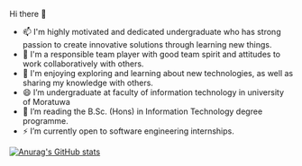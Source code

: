Hi there 👋
- 📫 I'm highly motivated and dedicated undergraduate who has strong passion to create innovative solutions through learning new things.
- 👯 I'm a responsible team player with good team spirit and attitudes to work collaboratively with others. 
- 🌱 I'm enjoying exploring and learning about new technologies, as well as sharing my knowledge with others. 
- 😄 I’m  undergraduate at faculty of information technology in university of Moratuwa
- 💬 I’m reading the  B.Sc. (Hons) in Information Technology degree programme.
- ⚡  I’m currently open to software engineering internships. 
  
[![Anurag's GitHub stats](https://github-readme-stats.vercel.app/api?username=shanilkaSenadheera)](https://github.com/anuraghazra/github-readme-stats)
